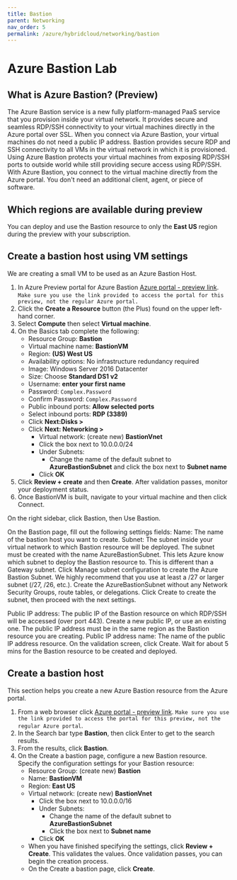 ```yaml
---
title: Bastion
parent: Networking
nav_order: 5
permalink: /azure/hybridcloud/networking/bastion
---
```


# Azure Bastion Lab

## What is Azure Bastion? (Preview)
  
The Azure Bastion service is a new fully platform-managed PaaS service that you provision inside your virtual network. It provides secure and seamless RDP/SSH connectivity to your virtual machines directly in the Azure portal over SSL. When you connect via Azure Bastion, your virtual machines do not need a public IP address.
Bastion provides secure RDP and SSH connectivity to all VMs in the virtual network in which it is provisioned. Using Azure Bastion protects your virtual machines from exposing RDP/SSH ports to outside world while still providing secure access using RDP/SSH. With Azure Bastion, you connect to the virtual machine directly from the Azure portal. You don't need an additional client, agent, or piece of software.

## Which regions are available during preview

You can deploy and use the Bastion resource to only the **East US** region during the preview with your subscription.

## Create a bastion host using VM settings

We are creating a small VM to be used as an Azure Bastion Host.

1. In Azure Preview portal for Azure Bastion  [Azure portal - preview link](https://aka.ms/BastionHost). `Make sure you use the link provided to access the portal for this preview, not the regular Azure portal.`
2. Click the **Create a Resource** button (the Plus) found on the upper left-hand corner.
3. Select **Compute** then select **Virtual machine**.
4. On the Basics tab complete the following:
    * Resource Group: **Bastion**
    * Virtual machine name: **BastionVM**
    * Region: **(US) West US**
    * Availability options: No infrastructure redundancy required
    * Image: Windows Server 2016 Datacenter
    * Size: Choose **Standard DS1 v2**
    * Username: **enter your first name**
    * Password: `Complex.Password`
    * Confirm Password: `Complex.Password`
    * Public inbound ports: **Allow selected ports**
    * Select inbound ports: **RDP (3389)**
    * Click **Next:Disks >**
    * Click **Next: Networking >**
        * Virtual network: (create new) **BastionVnet**
        * Click the box next to 10.0.0.0/24
        * Under Subnets:
            * Change the name of the default subnet to  **AzureBastionSubnet** and click the box next to **Subnet name**
        * Click **OK**
5. Click **Review + create** and then **Create**.   After validation passes, monitor your deployment status.
6. Once BastionVM is built, navigate to your virtual machine and then click Connect.

On the right sidebar, click Bastion, then Use Bastion.

On the Bastion page, fill out the following settings fields:
Name: The name of the bastion host you want to create.
Subnet: The subnet inside your virtual network to which Bastion resource will be deployed. The subnet must be created with the name AzureBastionSubnet. This lets Azure know which subnet to deploy the Bastion resource to. This is different than a Gateway subnet. Click Manage subnet configuration to create the Azure Bastion Subnet. We highly recommend that you use at least a /27 or larger subnet (/27, /26, etc.). Create the AzureBastionSubnet without any Network Security Groups, route tables, or delegations. Click Create to create the subnet, then proceed with the next settings.

Public IP address: The public IP of the Bastion resource on which RDP/SSH will be accessed (over port 443). Create a new public IP, or use an existing one. The public IP address must be in the same region as the Bastion resource you are creating.
Public IP address name: The name of the public IP address resource.
On the validation screen, click Create. Wait for about 5 mins for the Bastion resource to be created and deployed.

## Create a bastion host

This section helps you create a new Azure Bastion resource from the Azure portal.

1. From a web browser click [Azure portal - preview link](https://aka.ms/BastionHost). `Make sure you use the link provided to access the portal for this preview, not the regular Azure portal`.
2. In the Search bar type **Bastion**, then click Enter to get to the search results.
3. From the results, click **Bastion**.
4. On the Create a bastion page, configure a new Bastion resource. Specify the configuration settings for your Bastion resource:
    * Resource Group: (create new) **Bastion**
    * Name: **BastionVM**
    * Region: **East US**
    * Virtual network: (create new) **BastionVnet**
        * Click the box next to 10.0.0.0/16
        * Under Subnets:
            * Change the name of the default subnet to  **AzureBastionSubnet**
            * Click the box next to **Subnet name**
        * Click **OK**
    * When you have finished specifying the settings, click **Review + Create**. This validates the values. Once validation passes, you can begin the creation process.
    * On the Create a bastion page, click **Create**.
